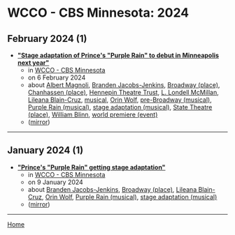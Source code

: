 # WCCO - CBS Minnesota: 2024

## February 2024 (1)

 - [**"Stage adaptation of Prince's "Purple Rain" to debut in Minneapolis next year"**](https://www.cbsnews.com/minnesota/news/prince-purple-rain-world-premiere-minneapolis-broadway-musical/)
    - in [WCCO - CBS Minnesota](../../../publications/u-z/wcco-cbs-minnesota/index.md)
    - on 6 February 2024
    - about [Albert Magnoli](../../../topics/albert-magnoli/index.md), [Branden Jacobs-Jenkins](../../../topics/branden-jacobs-jenkins/index.md), [Broadway (place)](../../../topics/place/broadway/index.md), [Chanhassen (place)](../../../topics/place/chanhassen/index.md), [Hennepin Theatre Trust](../../../topics/hennepin-theatre-trust/index.md), [L. Londell McMillan](../../../topics/l-londell-mcmillan/index.md), [Lileana Blain-Cruz](../../../topics/lileana-blain-cruz/index.md), [musical](../../../topics/musical/index.md), [Orin Wolf](../../../topics/orin-wolf/index.md), [pre-Broadway (musical)](../../../topics/musical/pre-broadway/index.md), [Purple Rain (musical)](../../../topics/musical/purple-rain/index.md), [stage adaptation (musical)](../../../topics/musical/stage-adaptation/index.md), [State Theatre (place)](../../../topics/place/state-theatre/index.md), [William Blinn](../../../topics/william-blinn/index.md), [world premiere (event)](../../../topics/event/world-premiere/index.md)
    - ([mirror](https://web.archive.org/web/*/https://www.cbsnews.com/minnesota/news/prince-purple-rain-world-premiere-minneapolis-broadway-musical/))

----

## January 2024 (1)

 - [**"Prince's "Purple Rain" getting stage adaptation"**](https://www.cbsnews.com/minnesota/news/princes-purple-rain-reportedly-getting-a-stage-adaptation/)
    - in [WCCO - CBS Minnesota](../../../publications/u-z/wcco-cbs-minnesota/index.md)
    - on 9 January 2024
    - about [Branden Jacobs-Jenkins](../../../topics/branden-jacobs-jenkins/index.md), [Broadway (place)](../../../topics/place/broadway/index.md), [Lileana Blain-Cruz](../../../topics/lileana-blain-cruz/index.md), [Orin Wolf](../../../topics/orin-wolf/index.md), [Purple Rain (musical)](../../../topics/musical/purple-rain/index.md), [stage adaptation (musical)](../../../topics/musical/stage-adaptation/index.md)
    - ([mirror](https://web.archive.org/web/*/https://www.cbsnews.com/minnesota/news/princes-purple-rain-reportedly-getting-a-stage-adaptation/))

----

[Home](../index.md)
